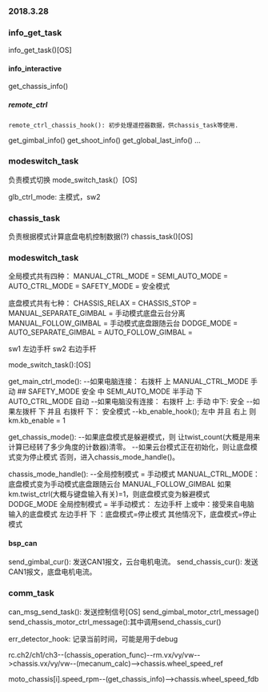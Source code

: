 ### 2018.3.28


### info_get_task
 info_get_task()[OS]
#### info_interactive
  get_chassis_info()
##### remote_ctrl
    remote_ctrl_chassis_hook(): 初步处理遥控器数据，供chassis_task等使用.
  get_gimbal_info()
  get_shoot_info()
  get_global_last_info()
  ...

### modeswitch_task
  负责模式切换
  mode_switch_task(）[OS]

glb_ctrl_mode: 主模式，sw2

### chassis_task
负责根据模式计算底盘电机控制数据(?)
chassis_task()[OS]



### modeswitch_task
全局模式共有四种：
MANUAL_CTRL_MODE   =
SEMI_AUTO_MODE     =
AUTO_CTRL_MODE     =
SAFETY_MODE        = 安全模式

底盘模式共有七种：
CHASSIS_RELAX          =
CHASSIS_STOP           =
MANUAL_SEPARATE_GIMBAL = 手动模式底盘云台分离
MANUAL_FOLLOW_GIMBAL   = 手动模式底盘跟随云台
DODGE_MODE             =
AUTO_SEPARATE_GIMBAL   =
AUTO_FOLLOW_GIMBAL     =

sw1 左边手杆
sw2 右边手杆


mode_switch_task():[OS]

get_main_ctrl_mode():
--如果电脑连接：
  右拨杆 上 MANUAL_CTRL_MODE 手动
        ## SAFETY_MODE      安全
        中 SEMI_AUTO_MODE   半手动
        下 AUTO_CTRL_MODE   自动
--如果电脑没有连接：
  右拨杆 上:     手动
        中下:   安全
--如果左拨杆 下 并且 右拨杆 下：
    安全模式
--kb_enable_hook();
  左中 并且 右上 则 km.kb_enable = 1

get_chassis_mode():
--如果底盘模式是躲避模式，则   让twist_count(大概是用来计算已经转了多少角度的计数器)清零。
--如果云台模式正在初始化，则让底盘模式变为停止模式
  否则，进入chassis_mode_handle()。

chassis_mode_handle():
--全局控制模式 = 手动模式 MANUAL_CTRL_MODE：
    底盘模式变为手动模式底盘跟随云台 MANUAL_FOLLOW_GIMBAL
    如果km.twist_ctrl(大概与键盘输入有关)=1，则底盘模式变为躲避模式 DODGE_MODE
  全局控制模式 = 半手动模式：
    左边手杆 上或中：接受来自电脑输入的底盘模式
    左边手杆 下   ：底盘模式=停止模式
  其他情况下，底盘模式=停止模式

#### bsp_can
send_gimbal_cur(): 发送CAN1报文，云台电机电流。
send_chassis_cur(): 发送CAN1报文，底盘电机电流。

### comm_task
can_msg_send_task(): 发送控制信号[OS]
  send_gimbal_motor_ctrl_message()
  send_chassis_motor_ctrl_message():其中调用send_chassis_cur()


err_detector_hook: 记录当前时间，可能是用于debug

rc.ch2/ch1/ch3--(chassis_operation_func)--rm.vx/vy/vw-->chassis.vx/vy/vw--(mecanum_calc)-->chassis.wheel_speed_ref

moto_chassis[i].speed_rpm--(get_chassis_info)-->chassis.wheel_speed_fdb
